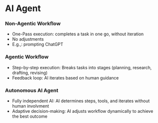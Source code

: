 # AI Agent

### Non-Agentic Workflow

- One-Pass execution: completes a task in one go, without iteration
- No adjustments
- E.g.,: prompting ChatGPT

### Agentic Workflow

- Step-by-step execution: Breaks tasks into stages (planning, research, drafting, revising)
- Feedback loop: AI iterates based on human guidance

### Autonomous AI Agent

- Fully independent AI: AI determines steps, tools, and iterates without human involvment
- Adaptive decision-making: AI adjusts workflow dynamically to achieve the best outcome

